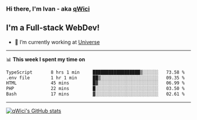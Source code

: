### Hi there, I'm Ivan - aka [qWici][website]

## I'm a Full-stack WebDev!
- 🔭 I’m currently working at [Universe][universe]

---

📊 **This week I spent my time on**
<!--START_SECTION:waka-->

```txt
TypeScript       8 hrs 1 min     ██████████████████▒░░░░░░   73.58 %
.env file        1 hr 1 min      ██▒░░░░░░░░░░░░░░░░░░░░░░   09.35 %
HTML             45 mins         █▓░░░░░░░░░░░░░░░░░░░░░░░   06.99 %
PHP              22 mins         █░░░░░░░░░░░░░░░░░░░░░░░░   03.50 %
Bash             17 mins         ▓░░░░░░░░░░░░░░░░░░░░░░░░   02.61 %
```

<!--END_SECTION:waka-->

---

[![qWici's GitHub stats](https://github-readme-stats.vercel.app/api?username=qWici)](https://github.com/qWici/github-readme-stats)

[website]: https://devkucher.com
[twitter]: https://twitter.com/KucherDev
[linkedin]: https://www.linkedin.com/in/ivankucher
[universe]: https://universeapps.limited
